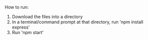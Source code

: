 How to run: 

1. Download the files into a directory
2. In a terminal/command prompt at that directory, run 'npm install express'
3. Run 'npm start'